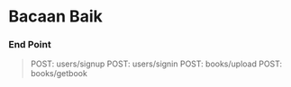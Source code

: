 # Bacaan Baik

### End Point

> POST: users/signup
> POST: users/signin
> POST: books/upload
> POST: books/getbook